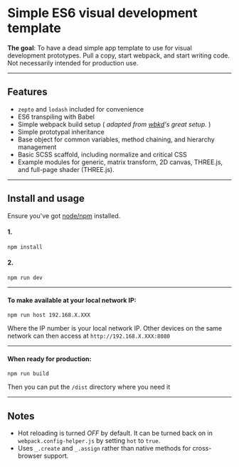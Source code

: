 # Simple ES6 visual development template

__The goal__: To have a dead simple app template to use for visual development prototypes. Pull a copy, start webpack, and start writing code. Not necessarily intended for production use.

---

## Features
- `zepto` and `lodash` included for convenience
- ES6 transpiling with Babel
- Simple webpack build setup ( _adapted from [wbkd](https://github.com/wbkd/yet-another-webpack-es6-starterkit)'s great setup._ )
- Simple prototypal inheritance
- Base object for common variables, method chaining, and hierarchy management
- Basic SCSS scaffold, including normalize and critical CSS
- Example modules for generic, matrix transform, 2D canvas, THREE.js, and full-page shader (THREE.js).

---

## Install and usage

Ensure you've got [node/npm](https://nodejs.org/en/) installed.

#### 1.
```
npm install
```

#### 2.
```
npm run dev
```

---

#### To make available at your local network IP:
```
npm run host 192.168.X.XXX
```
Where the IP number is your local network IP. Other devices on the same network can then access at `http://192.168.X.XXX:8080`

---

#### When ready for production:
```
npm run build
```
Then you can put the `/dist` directory where you need it

---

## Notes
- Hot reloading is turned *OFF* by default. It can be turned back on in `webpack.config-helper.js` by setting `hot` to `true`.
- Uses `_.create` and `_.assign` rather than native methods for cross-browser support.